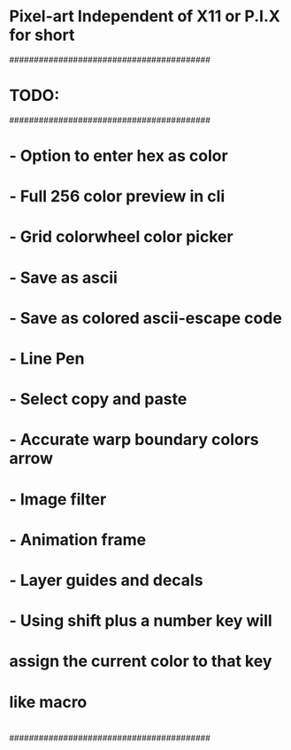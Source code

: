 # Pixel-art Independent of X11 or P.I.X for short

#########################################
# TODO:                                 #
#########################################
#                                       #
# - Option to enter hex as color        #
# - Full 256 color preview in cli       #
# - Grid colorwheel color picker        #
# - Save as ascii                       #
# - Save as colored ascii-escape code   #
# - Line Pen                            #
# - Select copy and paste               #
# - Accurate warp boundary colors arrow #
# - Image filter                        #
# - Animation frame                     #
# - Layer guides and decals             #
# - Using shift plus a number key will  #
# assign the current color to that key  #
# like macro                            #
#                                       #
#########################################
